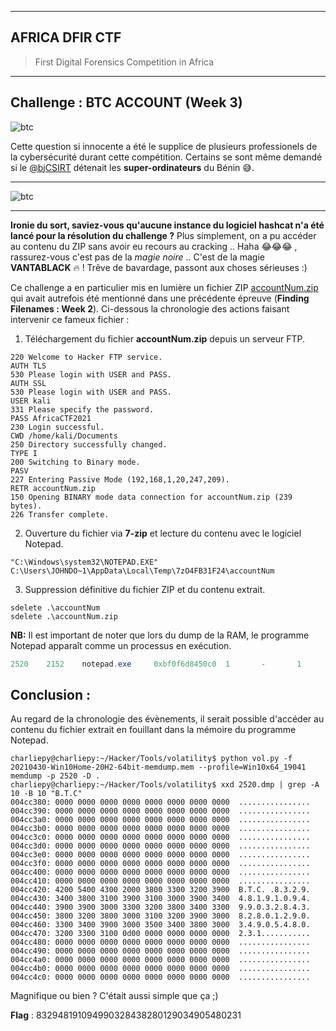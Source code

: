 ***

## AFRICA DFIR CTF

>  First Digital Forensics Competition in Africa 

***
## Challenge : BTC ACCOUNT (Week 3)
![btc](btc.png)

Cette question si innocente a été le supplice de plusieurs professionels de la cybersécurité durant cette compétition.
Certains se sont même demandé si le [@bjCSIRT](https://twitter.com/bjCSIRT/) détenait les **super-ordinateurs** du Bénin 😅. 
***
![btc](btc1.png)
***
**Ironie du sort, saviez-vous qu'aucune instance du logiciel hashcat n'a été lancé pour la résolution du challenge ?** Plus simplement, on a pu accéder au contenu du ZIP sans avoir eu recours au cracking .. Haha 😂😂😂 , rassurez-vous c'est pas de la *magie noire* .. C'est de la magie **VANTABLACK** 🔥 ! Trêve de bavardage, passont aux choses sérieuses :)


Ce challenge a en particulier mis en lumière un fichier ZIP [accountNum.zip](accountNum.zip) qui avait autrefois été mentionné dans une précédente épreuve (**Finding Filenames : Week 2**). Ci-dessous la chronologie des actions faisant intervenir ce fameux fichier : 

1. Téléchargement du fichier **accountNum.zip** depuis un serveur FTP.
```console
220 Welcome to Hacker FTP service.
AUTH TLS
530 Please login with USER and PASS.
AUTH SSL
530 Please login with USER and PASS.
USER kali
331 Please specify the password.
PASS AfricaCTF2021
230 Login successful.
CWD /home/kali/Documents
250 Directory successfully changed.
TYPE I
200 Switching to Binary mode.
PASV
227 Entering Passive Mode (192,168,1,20,247,209).
RETR accountNum.zip
150 Opening BINARY mode data connection for accountNum.zip (239 bytes).
226 Transfer complete.
```
2. Ouverture du fichier via **7-zip** et lecture du contenu avec le logiciel Notepad.
```console
"C:\Windows\system32\NOTEPAD.EXE" C:\Users\JOHNDO~1\AppData\Local\Temp\7zO4FB31F24\accountNum
```
3. Suppression définitive du fichier ZIP et du contenu extrait.
```console
sdelete .\accountNum
sdelete .\accountNum.zip
```

**NB:** Il est important de noter que lors du dump de la RAM, le programme Notepad apparaît comme un processus en exécution.

```powershell
2520    2152    notepad.exe     0xbf0f6d8450c0  1       -       1       False   2021-04-30 17:44:28.000000      N/A     Disabled
```

## Conclusion : 
Au regard de la chronologie des évènements, il serait possible d'accéder au contenu du fichier extrait en fouillant dans la mémoire du programme Notepad.

```console
charliepy@charliepy:~/Hacker/Tools/volatility$ python vol.py -f 20210430-Win10Home-20H2-64bit-memdump.mem --profile=Win10x64_19041 memdump -p 2520 -D .
charliepy@charliepy:~/Hacker/Tools/volatility$ xxd 2520.dmp | grep -A 10 -B 10 "B.T.C"
004cc380: 0000 0000 0000 0000 0000 0000 0000 0000  ................
004cc390: 0000 0000 0000 0000 0000 0000 0000 0000  ................
004cc3a0: 0000 0000 0000 0000 0000 0000 0000 0000  ................
004cc3b0: 0000 0000 0000 0000 0000 0000 0000 0000  ................
004cc3c0: 0000 0000 0000 0000 0000 0000 0000 0000  ................
004cc3d0: 0000 0000 0000 0000 0000 0000 0000 0000  ................
004cc3e0: 0000 0000 0000 0000 0000 0000 0000 0000  ................
004cc3f0: 0000 0000 0000 0000 0000 0000 0000 0000  ................
004cc400: 0000 0000 0000 0000 0000 0000 0000 0000  ................
004cc410: 0000 0000 0000 0000 0000 0000 0000 0000  ................
004cc420: 4200 5400 4300 2000 3800 3300 3200 3900  B.T.C. .8.3.2.9.
004cc430: 3400 3800 3100 3900 3100 3000 3900 3400  4.8.1.9.1.0.9.4.
004cc440: 3900 3900 3000 3300 3200 3800 3400 3300  9.9.0.3.2.8.4.3.
004cc450: 3800 3200 3800 3000 3100 3200 3900 3000  8.2.8.0.1.2.9.0.
004cc460: 3300 3400 3900 3000 3500 3400 3800 3000  3.4.9.0.5.4.8.0.
004cc470: 3200 3300 3100 0d00 0000 0000 0000 0000  2.3.1...........
004cc480: 0000 0000 0000 0000 0000 0000 0000 0000  ................
004cc490: 0000 0000 0000 0000 0000 0000 0000 0000  ................
004cc4a0: 0000 0000 0000 0000 0000 0000 0000 0000  ................
004cc4b0: 0000 0000 0000 0000 0000 0000 0000 0000  ................
004cc4c0: 0000 0000 0000 0000 0000 0000 0000 0000  ................
```

Magnifique ou bien ? C'était aussi simple que ça ;)

**Flag** : 832948191094990328438280129034905480231
